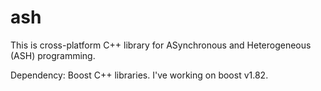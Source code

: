 # ash

This is cross-platform C++ library for ASynchronous and Heterogeneous (ASH) programming.

Dependency: Boost C++ libraries. I've working on boost v1.82.
